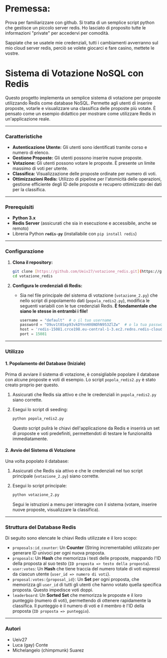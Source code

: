 # Premessa:
Prova per familiarizzare con github. Si tratta di un semplice script python che gestisce un piccolo server redis. Ho lasciato di proposito tutte le informazioni "private" per accedervi per comodità.

Sappiate che se usatele mie credenziali, tutti i cambiamenti avverranno sul mio cloud server redis, perciò se volete giocarci e fare casino, mettete le vostre.


# Sistema di Votazione NoSQL con Redis

Questo progetto implementa un semplice sistema di votazione per proposte utilizzando Redis come database NoSQL. Permette agli utenti di inserire proposte, votarle e visualizzare una classifica delle proposte più votate. È pensato come un esempio didattico per mostrare come utilizzare Redis in un'applicazione reale.

---

### Caratteristiche

* **Autenticazione Utente:** Gli utenti sono identificati tramite corso e numero di elenco.
* **Gestione Proposte:** Gli utenti possono inserire nuove proposte.
* **Votazione:** Gli utenti possono votare le proposte. È presente un limite massimo di voti per utente.
* **Classifica:** Visualizzazione delle proposte ordinate per numero di voti.
* **Ottimizzazioni Redis:** Utilizzo di pipeline per l'atomicità delle operazioni, gestione efficiente degli ID delle proposte e recupero ottimizzato dei dati per la classifica.

---

### Prerequisiti

* **Python 3.x**
* **Redis Server** (assicurati che sia in esecuzione e accessibile, anche se remoto)
* Libreria Python **`redis-py`** (installabile con `pip install redis`)

---

### Configurazione

1.  **Clona il repository:**

    ```bash
    git clone [https://github.com/Ueiv27/votazione_redis.git](https://github.com/Ueiv27/votazione_redis.git)
    cd votazione_redis
    ```
2.  **Configura le credenziali di Redis:**
    * Sia nel file principale del sistema di votazione (`votazione_2.py`) che nello script di popolamento dati (`popola_redis2.py`), modifica le seguenti variabili con le tue credenziali Redis. **È fondamentale che siano le stesse in entrambi i file!**

        ```python
        username = "default"  # o il tuo username
        password = "O9uv1t8Sxp93vkDYnnHX6NOhN953ZlZw"  # o la tua password
        host = 'redis-15081.crce198.eu-central-1-3.ec2.redns.redis-cloud.com'
        port = 15081
        ```

---

### Utilizzo

#### 1. Popolamento del Database (Iniziale)

Prima di avviare il sistema di votazione, è consigliabile popolare il database con alcune proposte e voti di esempio. Lo script `popola_redis2.py` è stato creato proprio per questo.

1.  Assicurati che Redis sia attivo e che le credenziali in `popola_redis2.py` siano corrette.
2.  Esegui lo script di seeding:

    ```bash
    python popola_redis2.py
    ```

    Questo script pulirà le chiavi dell'applicazione da Redis e inserirà un set di proposte e voti predefiniti, permettendoti di testare le funzionalità immediatamente.

#### 2. Avvio del Sistema di Votazione

Una volta popolato il database:

1.  Assicurati che Redis sia attivo e che le credenziali nel tuo script principale (`votazione_2.py`) siano corrette.
2.  Esegui lo script principale:

    ```bash
    python votazione_2.py
    ```

    Segui le istruzioni a menu per interagire con il sistema (votare, inserire nuove proposte, visualizzare la classifica).

---

### Struttura del Database Redis

Di seguito sono elencate le chiavi Redis utilizzate e il loro scopo:

* `proposals:id_counter`: Un **Counter** (String incrementabile) utilizzato per generare ID univoci per ogni nuova proposta.
* `proposals`: Un **Hash** che memorizza i testi delle proposte, mappando l'ID della proposta al suo testo (`ID proposta => testo della proposta`).
* `user:votes`: Un **Hash** che tiene traccia del numero totale di voti espressi da ciascun utente (`user_id => numero di voti`).
* `proposal:votes:{proposal_id}`: Un **Set** per ogni proposta, che memorizza gli `user_id` di tutti gli utenti che hanno votato quella specifica proposta. Questo impedisce voti doppi.
* `leaderboard`: Un **Sorted Set** che memorizza le proposte e il loro punteggio (numero di voti), permettendo di ottenere rapidamente la classifica. Il punteggio è il numero di voti e il membro è l'ID della proposta (`ID proposta => punteggio`).

---

### Autori

* Ueiv27
* Luca (gay) Conte
* Michelangelo (chimpmunk) Suarez
